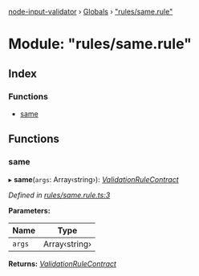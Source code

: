 [node-input-validator](../README.md) › [Globals](../globals.md) › ["rules/same.rule"](_rules_same_rule_.md)

# Module: "rules/same.rule"

## Index

### Functions

* [same](_rules_same_rule_.md#same)

## Functions

###  same

▸ **same**(`args`: Array‹string›): *[ValidationRuleContract](../interfaces/_contracts_.validationrulecontract.md)*

*Defined in [rules/same.rule.ts:3](https://github.com/bitnbytesio/node-input-validator/blob/f6990fa/src/rules/same.rule.ts#L3)*

**Parameters:**

Name | Type |
------ | ------ |
`args` | Array‹string› |

**Returns:** *[ValidationRuleContract](../interfaces/_contracts_.validationrulecontract.md)*
